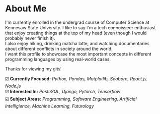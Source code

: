 
<!---
jlisbon12/jlisbon12 is a ✨ special ✨ repository because its `README.md` (this file) appears on your GitHub profile.
You can click the Preview link to take a look at your changes.
--->

# About Me

I'm currently enrolled in the undergrad course of Computer Science at Kennesaw State University. I like to say I'm a tech ~~connoisseur~~ enthusiast 
that enjoy creating things at the top of my head (even though I would probably never finish it). <br />
I also enjoy hiking, drinking matcha latte, and watching documentaries about different conflicts in society around the world. <br />
I want this profile to showcase the most important concepts in different programming languages by using real-world cases.

Thanks for viewing my gits!
<br />

☑️ **Currently Focused:** _Python, Pandas, Matplotlib, Seaborn, React.js, Node.js_ <br />
☑️ **Interested In:** _PosteSQL, Django, Pytorch, Tensorflow_ <br />
☑️ **Subject Areas:** _Programming, Software Engineering, Artificial Intelligience, Machine Learning, Futurology_

